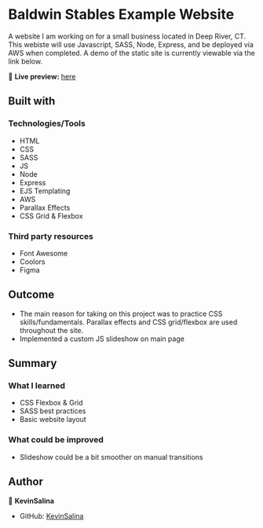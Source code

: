 # Baldwin Stables Example Website
A website I am working on for a small business located in Deep River, CT.
This webiste will use Javascript, SASS, Node, Express, and be deployed via AWS when completed.
A demo of the static site is currently viewable via the link below.

🔗 **Live preview:** [here](https://kevinsalina.github.io/BaldwinStables/)

## Built with

### Technologies/Tools

* HTML
* CSS
* SASS
* JS
* Node
* Express
* EJS Templating
* AWS
* Parallax Effects
* CSS Grid & Flexbox

### Third party resources
* Font Awesome
* Coolors
* Figma

## Outcome

* The main reason for taking on this project was to practice CSS skills/fundamentals. Parallax effects and CSS grid/flexbox are used throughout the site. 
* Implemented a custom JS slideshow on main page

## Summary

### What I learned

* CSS Flexbox & Grid
* SASS best practices
* Basic website layout

### What could be improved

* Slideshow could be a bit smoother on manual transitions

## Author

👤 **KevinSalina**
* GitHub: [KevinSalina](https://github.com/KevinSalina)